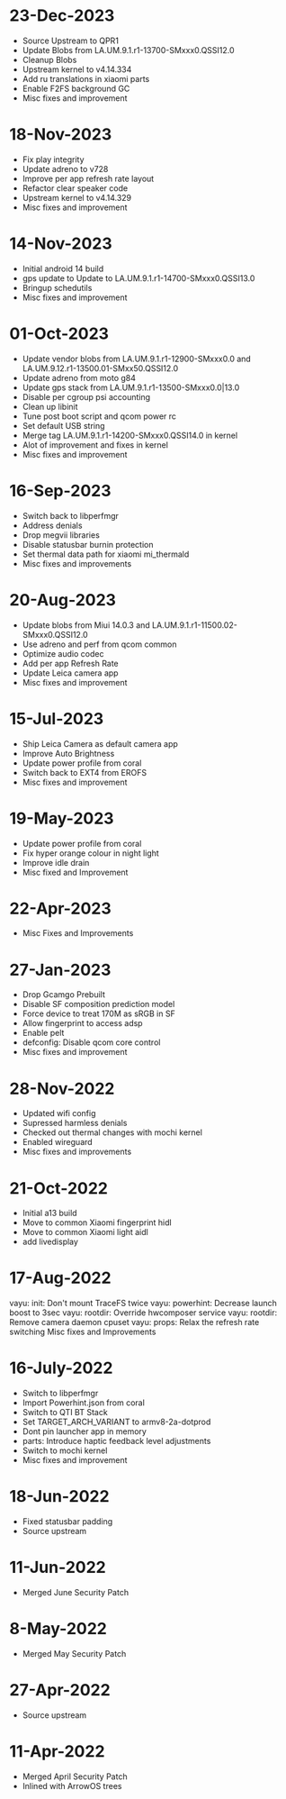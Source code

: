 # 23-Dec-2023
- Source Upstream to QPR1
- Update Blobs from LA.UM.9.1.r1-13700-SMxxx0.QSSI12.0
- Cleanup Blobs
- Upstream kernel to v4.14.334
- Add ru translations in xiaomi parts
- Enable F2FS background GC
- Misc fixes and improvement

# 18-Nov-2023
- Fix play integrity
- Update adreno to v728
- Improve per app refresh rate layout
- Refactor clear speaker code
- Upstream kernel to v4.14.329
- Misc fixes and improvement

# 14-Nov-2023
- Initial android 14 build
- gps update to Update to LA.UM.9.1.r1-14700-SMxxx0.QSSI13.0
- Bringup schedutils
- Misc fixes and improvement

# 01-Oct-2023
- Update vendor blobs from  LA.UM.9.1.r1-12900-SMxxx0.0 and LA.UM.9.12.r1-13500.01-SMxx50.QSSI12.0
- Update adreno from moto g84
- Update gps stack from LA.UM.9.1.r1-13500-SMxxx0.0|13.0
- Disable per cgroup psi accounting
- Clean up libinit
- Tune post boot script and qcom power rc 
- Set default USB string 
- Merge tag LA.UM.9.1.r1-14200-SMxxx0.QSSI14.0 in kernel
- Alot of improvement and fixes in kernel
- Misc fixes and improvement

# 16-Sep-2023
- Switch back to libperfmgr
- Address denials
- Drop megvii libraries
- Disable statusbar burnin protection
- Set thermal data path for xiaomi mi_thermald
- Misc fixes and improvements

# 20-Aug-2023
- Update blobs from Miui 14.0.3 and LA.UM.9.1.r1-11500.02-SMxxx0.QSSI12.0
- Use adreno and perf from qcom common
- Optimize audio codec
- Add per app Refresh Rate
- Update Leica camera app
- Misc fixes and improvement

# 15-Jul-2023
- Ship Leica Camera as default camera app
- Improve Auto Brightness 
- Update power profile from coral
- Switch back to EXT4 from EROFS
- Misc fixes and improvement

# 19-May-2023
- Update power profile from coral
- Fix hyper orange colour in night light
- Improve idle drain
- Misc fixed and Improvement

# 22-Apr-2023
- Misc Fixes and Improvements

# 27-Jan-2023
-  Drop Gcamgo Prebuilt
- Disable SF composition prediction model
- Force device to treat 170M as sRGB in SF
- Allow fingerprint to access adsp
- Enable pelt
- defconfig: Disable qcom core control
- Misc fixes and improvement

# 28-Nov-2022
- Updated wifi config 
- Supressed harmless denials
- Checked out thermal changes with mochi kernel
- Enabled wireguard
- Misc fixes and improvements

# 21-Oct-2022
- Initial a13 build
- Move to common Xiaomi fingerprint hidl
- Move to common Xiaomi light aidl
- add livedisplay

# 17-Aug-2022
vayu: init: Don't mount TraceFS twice
vayu: powerhint: Decrease launch boost to 3sec
vayu: rootdir: Override hwcomposer service
vayu: rootdir: Remove camera daemon cpuset
vayu: props: Relax the refresh rate switching
Misc fixes and Improvements

# 16-July-2022
- Switch to libperfmgr
- Import Powerhint.json from coral
- Switch to QTI BT Stack
- Set TARGET_ARCH_VARIANT to armv8-2a-dotprod
- Dont pin launcher app in memory
- parts: Introduce haptic feedback level adjustments
- Switch to mochi kernel 
- Misc fixes and improvement

# 18-Jun-2022
- Fixed statusbar padding
- Source upstream

# 11-Jun-2022
- Merged June Security Patch

# 8-May-2022
- Merged May Security Patch

# 27-Apr-2022
- Source upstream

# 11-Apr-2022
- Merged April Security Patch
- Inlined with ArrowOS trees
